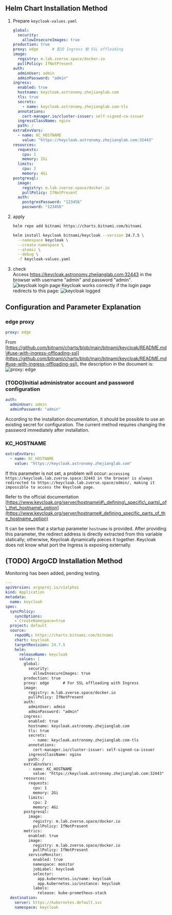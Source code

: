 
## Helm Chart Installation Method
1.  Prepare `keycloak-values.yaml`

    ```yaml
    global:
      security:
        allowInsecureImages: true
    production: true
    proxy: edge      # 配合 Ingress 做 SSL offloading
    image:
      registry: m.lab.zverse.space/docker.io
      pullPolicy: IfNotPresent
    auth:
      adminUser: admin
      adminPassword: "admin"
    ingress:
      enabled: true
      hostname: keycloak.astronomy.zhejianglab.com
      tls: true
      secrets:
        - name: keycloak.astronomy.zhejianglab.com-tls
      annotations:
        cert-manager.io/cluster-issuer: self-signed-ca-issuer
      ingressClassName: nginx
      path: /
    extraEnvVars:
      - name: KC_HOSTNAME
        value: "https://keycloak.astronomy.zhejianglab.com:32443"
    resources:
      requests:
        cpu: 1
        memory: 2Gi
      limits:
        cpu: 2
        memory: 4Gi
    postgresql:
      image:
        registry: m.lab.zverse.space/docker.io
        pullPolicy: IfNotPresent
      auth:
        postgresPassword: "123456"
        password: "123456"
    ```

2.  apply

    ```bash
    helm repo add bitnami https://charts.bitnami.com/bitnami

    helm install keycloak bitnami/keycloak --version 24.7.5 \
      --namespace keycloak \
      --create-namespace \
      --atomic \
      --debug \
      -f keycloak-values.yaml
    ```

3.  check  
  Access https://keycloak.astronomy.zhejianglab.com:32443 in the browser with username "admin" and password "admin".
  ![keycloak login page](/assets/img/doc.notes.others.keycloak/keycloak-login.png)
  Keycloak works correctly if the login page redirects to this page:
  ![keycloak logged](/assets/img/doc.notes.others.keycloak/keycloak-logged.png)

## Configuration and Parameter Explanation

### edge proxy

```yaml
proxy: edge
```

From [https://github.com/bitnami/charts/blob/main/bitnami/keycloak/README.md\#use-with-ingress-offloading-ssl](https://github.com/bitnami/charts/blob/main/bitnami/keycloak/README.md#use-with-ingress-offloading-ssl), the description in the document is:
![proxy: edge](/assets/img/doc.notes.others.keycloak/edge.png)

### (TODO)Initial administrator account and password configuration

```yaml
auth:
  adminUser: admin
  adminPassword: "admin"
```

According to the installation documentation, it should be possible to use an existing secret for configuration. The current method requires changing the password immediately after installation.

### KC\_HOSTNAME

```yaml
extraEnvVars:
  - name: KC_HOSTNAME
    value: "https://keycloak.astronomy.zhejianglab.com"
```

If this parameter is not set, a problem will occur: `accessing https://keycloak.lab.zverse.space:32443 in the browser is always redirected to https://keycloak.lab.zverse.space/admin/, making it impossible to access the Keycloak page.`

Refer to the official documentation [https://www.keycloak.org/server/hostname\#\_defining\_specific\_parts\_of\_the\_hostname\_option](https://www.keycloak.org/server/hostname#_defining_specific_parts_of_the_hostname_option)

It can be seen that a startup parameter `hostname` is provided. After providing this parameter, the redirect address is directly extracted from this variable statically; otherwise, Keycloak dynamically pieces it together. Keycloak does not know what port the Ingress is exposing externally.

## (TODO) ArgoCD Installation Method

Monitoring has been added, pending testing.

```yaml
---
apiVersion: argoproj.io/v1alpha1
kind: Application
metadata:
  name: keycloak
spec:
  syncPolicy:
    syncOptions:
    - CreateNamespace=true
  project: default
  source:
    repoURL: https://charts.bitnami.com/bitnami
    chart: keycloak
    targetRevision: 24.7.5
    helm:
      releaseName: keycloak
      values: |
        global:
          security:
            allowInsecureImages: true
        production: true
        proxy: edge      # For SSL offloading with Ingress
        image:
          registry: m.lab.zverse.space/docker.io
          pullPolicy: IfNotPresent
        auth:
          adminUser: admin
          adminPassword: "admin"
        ingress:
          enabled: true
          hostname: keycloak.astronomy.zhejianglab.com
          tls: true
          secrets:
            - name: keycloak.astronomy.zhejianglab.com-tls
          annotations:
            cert-manager.io/cluster-issuer: self-signed-ca-issuer
          ingressClassName: nginx
          path: /
        extraEnvVars:
          - name: KC_HOSTNAME
            value: "https://keycloak.astronomy.zhejianglab.com:32443"
        resources:
          requests:
            cpu: 1
            memory: 2Gi
          limits:
            cpu: 2
            memory: 4Gi
        postgresql:
          image:
            registry: m.lab.zverse.space/docker.io
            pullPolicy: IfNotPresent
        metrics:
          enabled: true
          image:
            registry: m.lab.zverse.space/docker.io
            pullPolicy: IfNotPresent
          serviceMonitor:
            enabled: true
            namespace: monitor
            jobLabel: keycloak
            selector:
              app.kubernetes.io/name: keycloak
              app.kubernetes.io/instance: keycloak
            labels:
              release: kube-prometheus-stack
  destination:
    server: https://kubernetes.default.svc
    namespace: keycloak
```